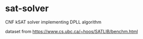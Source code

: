 # sat-solver
CNF kSAT solver implementing DPLL algorithm

dataset from https://www.cs.ubc.ca/~hoos/SATLIB/benchm.html
